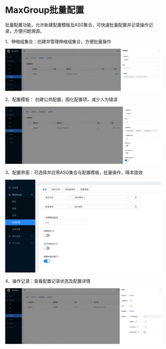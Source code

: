 # MaxGroup批量配置

批量配置功能，允许新建配置模板及ASG集合，可快速批量配置并记录操作记录，方便问题溯源。



1、伸缩组集合：创建并管理伸缩组集合，方便批量操作

![](<../.gitbook/assets/image (203).png>)

2、配置模板： 创建公共配置，固化配置项，减少人为错误

![](<../.gitbook/assets/image (205).png>)

3、配置界面：可选择并应用ASG集合与配置模板，批量操作，降本提效

![](<../.gitbook/assets/image (204).png>)

4、操作记录：查看配置记录状态及配置详情

![](<../.gitbook/assets/image (202).png>)









